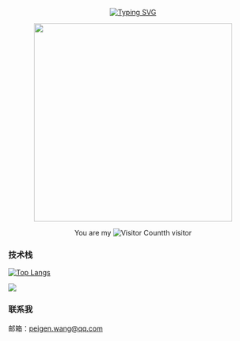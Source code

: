 <div align="center">

  <!-- 打字效果 -->
  <a href="https://github.com/peigen-wang"><img src="https://readme-typing-svg.demolab.com?font=Fira+Code&pause=1000&random=false&width=330&lines=console.log(%22Hello+World!%22);I'm+Peigen%2C+Have+a+nice+day!" alt="Typing SVG" /></a>

  <!-- 敲代码图片 -->
  <a href="https://sm.ms/image/n2wPkGMSgY7eKE3" target="_blank"><img src="https://s2.loli.net/2024/05/16/n2wPkGMSgY7eKE3.png" width="400" ></a>

You are my ![Visitor Count](https://profile-counter.glitch.me/peigen-wang/count.svg)th visitor
</div>

### 技术栈
[![Top Langs](https://github-readme-stats.vercel.app/api/top-langs/?username=peigen-wang)](https://github.com/peigen-wang/github-readme-stats)

![](https://github-readme-stats.vercel.app/api?username=peigen-wang&count_private=true&show_icons=true&theme=radical)

### 联系我
邮箱：peigen.wang@qq.com
